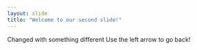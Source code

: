 ```yaml
---
layout: slide
title: "Welcome to our second slide!"
---
```

Changed with something different
Use the left arrow to go back!

